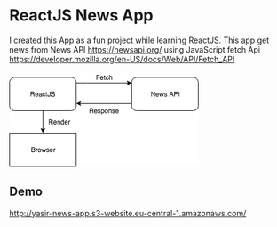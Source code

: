 # ReactJS News App

I created this App as a fun project while learning ReactJS. This app get news from News API https://newsapi.org/ using JavaScript fetch Api https://developer.mozilla.org/en-US/docs/Web/API/Fetch_API


![app](https://github.com/Yasir-dev/react-news-app/blob/master/news_app_diagram.png)

## Demo 

http://yasir-news-app.s3-website.eu-central-1.amazonaws.com/
